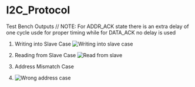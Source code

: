 # I2C_Protocol
Test Bench Outputs
// NOTE: For ADDR_ACK state there is an extra delay of one cycle usde for proper timing while for DATA_ACK no delay is used

1. Writing into Slave Case
![Writing into slave case](https://github.com/user-attachments/assets/43a991a5-7423-45a9-8e1f-900e4e248482)

2. Reading from Slave Case
![Read from slave](https://github.com/user-attachments/assets/2a828c46-bbd4-4f76-84b8-e5b4c9540e2f)

3. Address Mismatch Case
4. ![Wrong address case](https://github.com/user-attachments/assets/94fc51ca-6962-4cf8-bd87-9387e683d47b)
